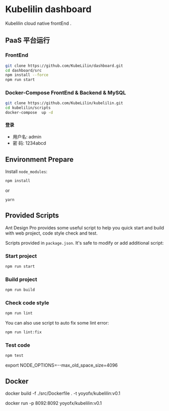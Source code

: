 # Kubelilin dashboard
Kubelilin cloud native frontEnd .

## PaaS 平台运行
### FrontEnd
```bash
git clone https://github.com/KubeLilin/dashboard.git
cd dashboard/src
npm install --force
npm run start
```

### Docker-Compose FrontEnd & Backend & MySQL
```bash
git clone https://github.com/KubeLilin/kubelilin.git
cd kubelilin/scripts
docker-compose  up -d
```
#### 登录
* 用户名: admin
* 密  码: 1234abcd


## Environment Prepare

Install `node_modules`:

```bash
npm install
```

or

```bash
yarn
```

## Provided Scripts

Ant Design Pro provides some useful script to help you quick start and build with web project, code style check and test.

Scripts provided in `package.json`. It's safe to modify or add additional script:

### Start project

```bash
npm run start
```

### Build project

```bash
npm run build
```

### Check code style

```bash
npm run lint
```

You can also use script to auto fix some lint error:

```bash
npm run lint:fix
```

### Test code

```bash
npm test
```
export NODE_OPTIONS=--max_old_space_size=4096

## Docker 

docker build -f ./src/Dockerfile . -t yoyofx/kubelilin:v0.1


docker run -p 8092:8092 yoyofx/kubelilin:v0.1